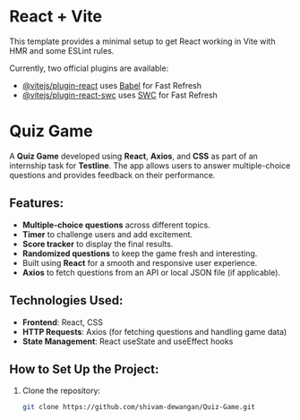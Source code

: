 # React + Vite

This template provides a minimal setup to get React working in Vite with HMR and some ESLint rules.

Currently, two official plugins are available:

- [@vitejs/plugin-react](https://github.com/vitejs/vite-plugin-react/blob/main/packages/plugin-react/README.md) uses [Babel](https://babeljs.io/) for Fast Refresh
- [@vitejs/plugin-react-swc](https://github.com/vitejs/vite-plugin-react-swc) uses [SWC](https://swc.rs/) for Fast Refresh
# Quiz Game

A **Quiz Game** developed using **React**, **Axios**, and **CSS** as part of an internship task for **Testline**. The app allows users to answer multiple-choice questions and provides feedback on their performance.

## Features:
- **Multiple-choice questions** across different topics.
- **Timer** to challenge users and add excitement.
- **Score tracker** to display the final results.
- **Randomized questions** to keep the game fresh and interesting.
- Built using **React** for a smooth and responsive user experience.
- **Axios** to fetch questions from an API or local JSON file (if applicable).

## Technologies Used:
- **Frontend**: React, CSS
- **HTTP Requests**: Axios (for fetching questions and handling game data)
- **State Management**: React useState and useEffect hooks

## How to Set Up the Project:
1. Clone the repository:
   ```bash
   git clone https://github.com/shivam-dewangan/Quiz-Game.git
